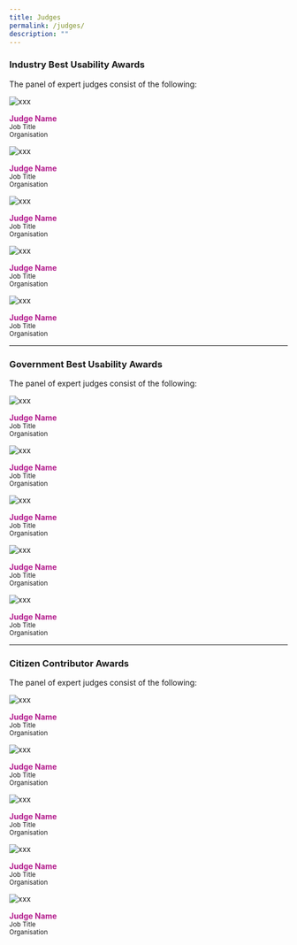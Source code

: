 ```yaml
---
title: Judges
permalink: /judges/
description: ""
---
```

<style type="text/css">
.jname {
    font-weight: 700;
    color: #B41E8E;
}
figure.bp-image.is-square{margin-left:0;margin-right:0;}
</style>
<h3>Industry Best Usability Awards</h3>
<p>The panel of expert judges consist of the following:</p>
<div class="row">
  <div class="col is-one-fifth">
    <figure class="bp-image is-square"><img alt="xxx" src="/images/placeholder_img.png"></figure>
    <div class="jname">Judge Name</div>
    <small>Job Title<br>
    Organisation</small></div>
  <div class="col is-one-fifth">
    <figure class="bp-image is-square"><img alt="xxx" src="/images/placeholder_img.png"></figure>
    <div class="jname">Judge Name</div>
    <small>Job Title<br>
    Organisation</small></div>
  <div class="col is-one-fifth">
    <figure class="bp-image is-square"><img alt="xxx" src="/images/placeholder_img.png"></figure>
    <div class="jname">Judge Name</div>
    <small>Job Title<br>
    Organisation</small></div>
  <div class="col is-one-fifth">
    <figure class="bp-image is-square"><img alt="xxx" src="/images/placeholder_img.png"></figure>
    <div class="jname">Judge Name</div>
    <small>Job Title<br>
    Organisation</small></div>
  <div class="col is-one-fifth">
    <figure class="bp-image is-square"><img alt="xxx" src="/images/placeholder_img.png"></figure>
    <div class="jname">Judge Name</div>
    <small>Job Title<br>
    Organisation</small></div>
</div>
<hr>
<h3>Government Best Usability Awards</h3>
<p>The panel of expert judges consist of the following:</p>
<div class="row">
  <div class="col is-one-fifth">
    <figure class="bp-image is-square"><img alt="xxx" src="/images/placeholder_img.png"></figure>
    <div class="jname">Judge Name</div>
    <small>Job Title<br>
    Organisation</small></div>
  <div class="col is-one-fifth">
    <figure class="bp-image is-square"><img alt="xxx" src="/images/placeholder_img.png"></figure>
    <div class="jname">Judge Name</div>
    <small>Job Title<br>
    Organisation</small></div>
  <div class="col is-one-fifth">
    <figure class="bp-image is-square"><img alt="xxx" src="/images/placeholder_img.png"></figure>
    <div class="jname">Judge Name</div>
    <small>Job Title<br>
    Organisation</small></div>
  <div class="col is-one-fifth">
    <figure class="bp-image is-square"><img alt="xxx" src="/images/placeholder_img.png"></figure>
    <div class="jname">Judge Name</div>
    <small>Job Title<br>
    Organisation</small></div>
  <div class="col is-one-fifth">
    <figure class="bp-image is-square"><img alt="xxx" src="/images/placeholder_img.png"></figure>
    <div class="jname">Judge Name</div>
    <small>Job Title<br>
    Organisation</small></div>
</div>
<hr>
<h3>Citizen Contributor Awards</h3>
<p>The panel of expert judges consist of the following:</p>
<div class="row">
  <div class="col is-one-fifth">
    <figure class="bp-image is-square"><img alt="xxx" src="/images/placeholder_img.png"></figure>
    <div class="jname">Judge Name</div>
    <small>Job Title<br>
    Organisation</small></div>
  <div class="col is-one-fifth">
    <figure class="bp-image is-square"><img alt="xxx" src="/images/placeholder_img.png"></figure>
    <div class="jname">Judge Name</div>
    <small>Job Title<br>
    Organisation</small></div>
  <div class="col is-one-fifth">
    <figure class="bp-image is-square"><img alt="xxx" src="/images/placeholder_img.png"></figure>
    <div class="jname">Judge Name</div>
    <small>Job Title<br>
    Organisation</small></div>
  <div class="col is-one-fifth">
    <figure class="bp-image is-square"><img alt="xxx" src="/images/placeholder_img.png"></figure>
    <div class="jname">Judge Name</div>
    <small>Job Title<br>
    Organisation</small></div>
  <div class="col is-one-fifth">
    <figure class="bp-image is-square"><img alt="xxx" src="/images/placeholder_img.png"></figure>
    <div class="jname">Judge Name</div>
    <small>Job Title<br>
    Organisation</small></div>
</div>